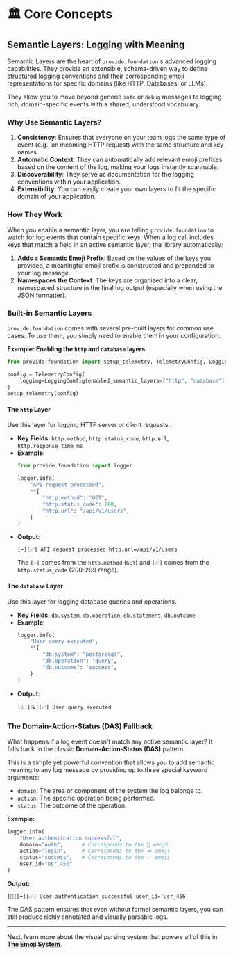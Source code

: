# 🏛️ Core Concepts

## Semantic Layers: Logging with Meaning

Semantic Layers are the heart of `provide.foundation`'s advanced logging capabilities. They provide an extensible, schema-driven way to define structured logging conventions and their corresponding emoji representations for specific domains (like HTTP, Databases, or LLMs).

They allow you to move beyond generic `info` or `debug` messages to logging rich, domain-specific events with a shared, understood vocabulary.

### Why Use Semantic Layers?

1.  **Consistency**: Ensures that everyone on your team logs the same type of event (e.g., an incoming HTTP request) with the same structure and key names.
2.  **Automatic Context**: They can automatically add relevant emoji prefixes based on the content of the log, making your logs instantly scannable.
3.  **Discoverability**: They serve as documentation for the logging conventions within your application.
4.  **Extensibility**: You can easily create your own layers to fit the specific domain of your application.

### How They Work

When you enable a semantic layer, you are telling `provide.foundation` to watch for log events that contain specific keys. When a log call includes keys that match a field in an active semantic layer, the library automatically:

1.  **Adds a Semantic Emoji Prefix**: Based on the values of the keys you provided, a meaningful emoji prefix is constructed and prepended to your log message.
2.  **Namespaces the Context**: The keys are organized into a clear, namespaced structure in the final log output (especially when using the JSON formatter).

### Built-in Semantic Layers

`provide.foundation` comes with several pre-built layers for common use cases. To use them, you simply need to enable them in your configuration.

**Example: Enabling the `http` and `database` layers**

```python
from provide.foundation import setup_telemetry, TelemetryConfig, LoggingConfig

config = TelemetryConfig(
    logging=LoggingConfig(enabled_semantic_layers=["http", "database"])
)
setup_telemetry(config)
```

#### The `http` Layer

Use this layer for logging HTTP server or client requests.

*   **Key Fields**: `http.method`, `http.status_code`, `http.url`, `http.response_time_ms`
*   **Example**:
    ```python
    from provide.foundation import logger

    logger.info(
        "API request processed",
        **{
            "http.method": "GET",
            "http.status_code": 200,
            "http.url": "/api/v1/users",
        }
    )
    ```
*   **Output**:
    ```
    [➡️][✅] API request processed http.url=/api/v1/users
    ```
    The `[➡️]` comes from the `http.method` (`GET`) and `[✅]` comes from the `http.status_code` (200-299 range).

#### The `database` Layer

Use this layer for logging database queries and operations.

*   **Key Fields**: `db.system`, `db.operation`, `db.statement`, `db.outcome`
*   **Example**:
    ```python
    logger.info(
        "User query executed",
        **{
            "db.system": "postgresql",
            "db.operation": "query",
            "db.outcome": "success",
        }
    )
    ```
*   **Output**:
    ```
    [🗄️][🔍][✅] User query executed
    ```

### The Domain-Action-Status (DAS) Fallback

What happens if a log event doesn't match any active semantic layer? It falls back to the classic **Domain-Action-Status (DAS)** pattern.

This is a simple yet powerful convention that allows you to add semantic meaning to any log message by providing up to three special keyword arguments:

*   `domain`: The area or component of the system the log belongs to.
*   `action`: The specific operation being performed.
*   `status`: The outcome of the operation.

**Example:**

```python
logger.info(
    "User authentication successful",
    domain="auth",      # Corresponds to the 🔑 emoji
    action="login",     # Corresponds to the ➡️ emoji
    status="success",   # Corresponds to the ✅ emoji
    user_id="usr_456"
)
```

**Output:**

```
[🔑][➡️][✅] User authentication successful user_id='usr_456'
```

The DAS pattern ensures that even without formal semantic layers, you can still produce richly annotated and visually parsable logs.

---

Next, learn more about the visual parsing system that powers all of this in [**The Emoji System**](./emoji-system.md).
